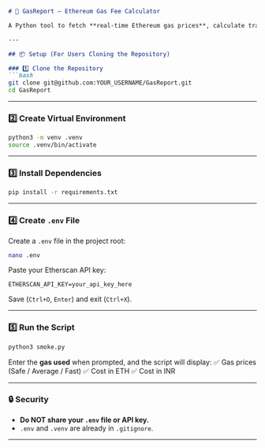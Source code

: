 ````markdown
# 🚀 GasReport – Ethereum Gas Fee Calculator  

A Python tool to fetch **real-time Ethereum gas prices**, calculate transaction costs in **ETH and INR**, and display Safe, Average, and Fast fee estimates.

---

## 📦 Setup (For Users Cloning the Repository)

### 1️⃣ Clone the Repository
```bash
git clone git@github.com:YOUR_USERNAME/GasReport.git
cd GasReport
````

---

### 2️⃣ Create Virtual Environment

```bash
python3 -m venv .venv
source .venv/bin/activate
```

---

### 3️⃣ Install Dependencies

```bash
pip install -r requirements.txt
```

---

### 4️⃣ Create `.env` File

Create a `.env` file in the project root:

```bash
nano .env
```

Paste your Etherscan API key:

```
ETHERSCAN_API_KEY=your_api_key_here
```

Save (`Ctrl+O`, `Enter`) and exit (`Ctrl+X`).

---

### 5️⃣ Run the Script

```bash
python3 smoke.py
```

Enter the **gas used** when prompted, and the script will display:
✅ Gas prices (Safe / Average / Fast)
✅ Cost in ETH
✅ Cost in INR

---

### 🔒 Security

* **Do NOT share your `.env` file or API key.**
* `.env` and `.venv` are already in `.gitignore`.

---

```
```
